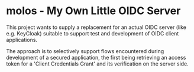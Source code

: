 # molos - My Own Little OIDC Server
This project wants to supply a replacement for an actual OIDC server (like e.g. KeyCloak) suitable to support test and development of OIDC client applications.

The approach is to selectively support flows encountered during development of a secured application, the first being retrieving an access token for a 'Client Credentials Grant' and its verification on the server side.